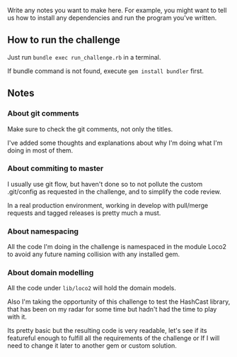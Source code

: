 Write any notes you want to make here. For example, you might want to
tell us how to install any dependencies and run the program you've
written.


## How to run the challenge ##

Just run `bundle exec run_challenge.rb` in a terminal.

If bundle command is not found, execute `gem install bundler` first.

## Notes ##

### About git comments ###

Make sure to check the git comments, not only the titles.

I've added some thoughts and explanations about why I'm doing what I'm doing in
most of them.

### About commiting to master ###

I usually use git flow, but haven't done so to not pollute the
custom .git/config as requested in the challenge, and to simplify
the code review.

In a real production environment, working in develop with pull/merge
requests and tagged releases is pretty much a must.

### About namespacing ###

All the code I'm doing in the challenge is namespaced in the module Loco2
to avoid any future naming collision with any installed gem.

### About domain modelling ###

All the code under `lib/loco2` will hold the domain models.

Also I'm taking the opportunity of this challenge to test the HashCast library,
that has been on my radar for some time but hadn't had the time to play with it.

Its pretty basic but the resulting code is very readable, let's see if its
featureful enough to fulfill all the requirements of the challenge or
If I will need to change it later to another gem or custom solution.
